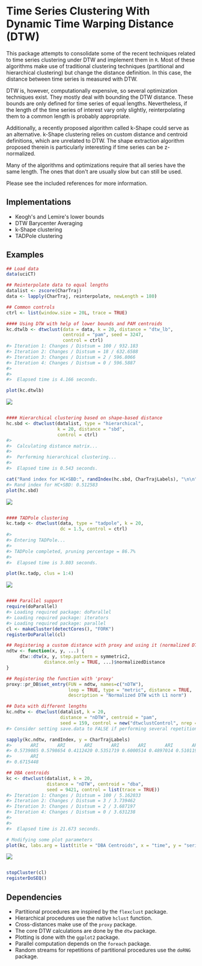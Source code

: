 <!-- README.md is generated from README.Rmd. Please edit that file -->
Time Series Clustering With Dynamic Time Warping Distance (DTW)
===============================================================

This package attempts to consolidate some of the recent techniques related to time series clustering under DTW and implement them in `R`. Most of these algorithms make use of traditional clustering techniques (partitional and hierarchical clustering) but change the distance definition. In this case, the distance between time series is measured with DTW.

DTW is, however, computationally expensive, so several optimization techniques exist. They mostly deal with bounding the DTW distance. These bounds are only defined for time series of equal lengths. Nevertheless, if the length of the time series of interest vary only slightly, reinterpolating them to a common length is probably appropriate.

Additionally, a recently proposed algorithm called k-Shape could serve as an alternative. k-Shape clustering relies on custom distance and centroid definitions, which are unrelated to DTW. The shape extraction algorithm proposed therein is particularly interesting if time series can be z-normalized.

Many of the algorithms and optimizations require that all series have the same length. The ones that don't are usually slow but can still be used.

Please see the included references for more information.

Implementations
---------------

-   Keogh's and Lemire's lower bounds
-   DTW Barycenter Averaging
-   k-Shape clustering
-   TADPole clustering

Examples
--------

``` r
## Load data
data(uciCT)

## Reinterpolate data to equal lengths
datalist <- zscore(CharTraj)
data <- lapply(CharTraj, reinterpolate, newLength = 180)

## Common controls
ctrl <- list(window.size = 20L, trace = TRUE)

#### Using DTW with help of lower bounds and PAM centroids
kc.dtwlb <- dtwclust(data = data, k = 20, distance = "dtw_lb",
                     centroid = "pam", seed = 3247, 
                     control = ctrl)
#> Iteration 1: Changes / Distsum = 100 / 932.183
#> Iteration 2: Changes / Distsum = 18 / 632.6588
#> Iteration 3: Changes / Distsum = 2 / 596.8066
#> Iteration 4: Changes / Distsum = 0 / 596.5887
#> 
#> 
#>  Elapsed time is 4.166 seconds.

plot(kc.dtwlb)
```

![](README-examples-1.png)

``` r

#### Hierarchical clustering based on shape-based distance
hc.sbd <- dtwclust(datalist, type = "hierarchical",
                   k = 20, distance = "sbd", 
                   control = ctrl)
#> 
#>  Calculating distance matrix...
#> 
#>  Performing hierarchical clustering...
#> 
#>  Elapsed time is 0.543 seconds.

cat("Rand index for HC+SBD:", randIndex(hc.sbd, CharTrajLabels), "\n\n")
#> Rand index for HC+SBD: 0.512583
plot(hc.sbd)
```

![](README-examples-2.png)

``` r

#### TADPole clustering
kc.tadp <- dtwclust(data, type = "tadpole", k = 20,
                    dc = 1.5, control = ctrl)
#> 
#> Entering TADPole...
#> 
#> TADPole completed, pruning percentage = 86.7%
#> 
#>  Elapsed time is 3.803 seconds.

plot(kc.tadp, clus = 1:4)
```

![](README-examples-3.png)

``` r

#### Parallel support
require(doParallel)
#> Loading required package: doParallel
#> Loading required package: iterators
#> Loading required package: parallel
cl <- makeCluster(detectCores(), "FORK")
registerDoParallel(cl)

## Registering a custom distance with proxy and using it (normalized DTW)
ndtw <- function(x, y, ...) {
     dtw::dtw(x, y, step.pattern = symmetric2,
              distance.only = TRUE, ...)$normalizedDistance
}

## Registering the function with 'proxy'
proxy::pr_DB$set_entry(FUN = ndtw, names=c("nDTW"),
                       loop = TRUE, type = "metric", distance = TRUE,
                       description = "Normalized DTW with L1 norm")

## Data with different lengths
kc.ndtw <- dtwclust(datalist, k = 20,
                    distance = "nDTW", centroid = "pam",
                    seed = 159, control = new("dtwclustControl", nrep = 8L))
#> Consider setting save.data to FALSE if performing several repetitions.

sapply(kc.ndtw, randIndex, y = CharTrajLabels)
#>       ARI       ARI       ARI       ARI       ARI       ARI       ARI 
#> 0.5739085 0.5798654 0.4112420 0.5351719 0.6000514 0.4897014 0.5101194 
#>       ARI 
#> 0.6715448

## DBA centroids
kc <- dtwclust(datalist, k = 20,
               distance = "nDTW", centroid = "dba",
               seed = 9421, control = list(trace = TRUE))
#> Iteration 1: Changes / Distsum = 100 / 5.162033
#> Iteration 2: Changes / Distsum = 3 / 3.739462
#> Iteration 3: Changes / Distsum = 2 / 3.687197
#> Iteration 4: Changes / Distsum = 0 / 3.631238
#> 
#> 
#>  Elapsed time is 21.673 seconds.

# Modifying some plot parameters
plot(kc, labs.arg = list(title = "DBA Centroids", x = "time", y = "series"))
```

![](README-examples-4.png)

``` r

stopCluster(cl)
registerDoSEQ()
```

Dependencies
------------

-   Partitional procedures are inspired by the `flexclust` package.
-   Hierarchical procedures use the native `hclust` function.
-   Cross-distances make use of the `proxy` package.
-   The core DTW calculations are done by the `dtw` package.
-   Plotting is done with the `ggplot2` package.
-   Parallel computation depends on the `foreach` package.
-   Random streams for repetitions of partitional procedures use the `doRNG` package.
